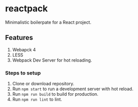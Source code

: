 # reactpack
Minimalistic boilerpate for a React project.

## Features
1. Webapck 4
2. LESS
3. Webpack Dev Server for hot reloading.


### Steps to setup
1. Clone or download repository.
2. Run `npm start` to run a development server with hot reload.
3. Run `npm run build` to build for production.
4. Run `npm run lint` to lint.